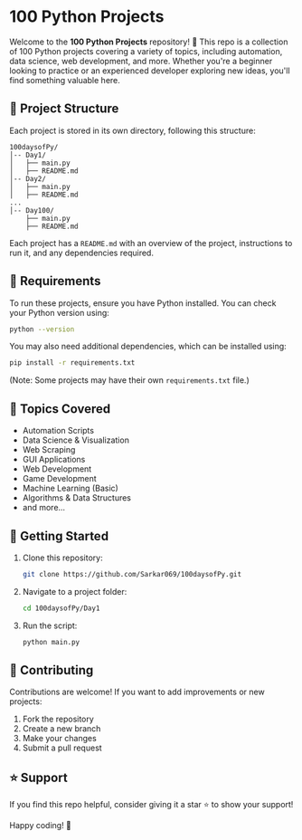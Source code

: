 # 100 Python Projects

Welcome to the **100 Python Projects** repository! 🚀 This repo is a collection of 100 Python projects covering a variety of topics, including automation, data science, web development, and more. Whether you're a beginner looking to practice or an experienced developer exploring new ideas, you'll find something valuable here.

## 📂 Project Structure
Each project is stored in its own directory, following this structure:
```
100daysofPy/
│-- Day1/
│   ├── main.py
│   ├── README.md
│-- Day2/
│   ├── main.py
│   ├── README.md
...
│-- Day100/
    ├── main.py
    ├── README.md
```
Each project has a `README.md` with an overview of the project, instructions to run it, and any dependencies required.

## 🔧 Requirements
To run these projects, ensure you have Python installed. You can check your Python version using:
```sh
python --version
```
You may also need additional dependencies, which can be installed using:
```sh
pip install -r requirements.txt
```
(Note: Some projects may have their own `requirements.txt` file.)

## 📌 Topics Covered
- Automation Scripts
- Data Science & Visualization
- Web Scraping
- GUI Applications
- Web Development
- Game Development
- Machine Learning (Basic)
- Algorithms & Data Structures
- and more...

## 🚀 Getting Started
1. Clone this repository:
   ```sh
   git clone https://github.com/Sarkar069/100daysofPy.git
   ```
2. Navigate to a project folder:
   ```sh
   cd 100daysofPy/Day1
   ```
3. Run the script:
   ```sh
   python main.py
   ```

## 🤝 Contributing
Contributions are welcome! If you want to add improvements or new projects:
1. Fork the repository
2. Create a new branch
3. Make your changes
4. Submit a pull request

## ⭐ Support
If you find this repo helpful, consider giving it a star ⭐ to show your support!

Happy coding! 🎯

